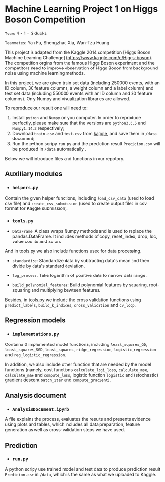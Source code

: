 # Machine Learning Project 1 on Higgs Boson Competition

`Team`: 4 - 1 = 3 ducks

`Teammates`: Yan Fu, Shengzhao Xia, Wan-Tzu Huang

This project is adapted from the Kaggle 2014 competition [Higgs Boson Machine Learning Challenge] (https://www.kaggle.com/c/Higgs-boson). The competition orgins from the famous Higgs Boson experiment and the competitors need to improve observation of Higgs Boson from background noise using machine learning methods. 

In this project, we are given train set data (including 250000 events, with an ID column, 30 feature columns, a weight column and a label column) and test set data (including 550000 events with an ID column and 30 feature columns). Only Numpy and visualization libraries are allowed. 

To reproduce our result one will need to:

1. Install `python` and `Numpy` on you computer. In order to reproduce perfectly, please make sure that the versions are `python3.6.5` and `Numpy1.14.3` respectively;
2. Download `train.csv` and `test.csv` from [kaggle](https://www.kaggle.com/c/epfml18-higgs), and save them in `/data` document;
3. Run the python scripy `run.py` and the prediction result `Predicion.csv` will be produced in `/data` automatically .

Below we will introduce files and functions in our repotory.

## Auxiliary modules

* ### `helpers.py`

Contain the given helper functions, including `load_csv_data` (used to load csv file) and `create_csv_submission` (used to create output files in csv format for Kaggle submission).

* ### `tools.py`
  
 * `DataFrame`: A class wraps Numpy methods and is used to replace the pandas.DataFrame. It includes methods of copy,  reset_index, drop, loc, value counts and so on.

And in tools.py we also include functions used for data processing.

  * `standardize`: Standardize data by subtracting data's mean and then divide by data's standard deviation.

  * `log_process`: Take logarithm of positive data to narrow data range.

  * `build_polynomial_features`: Build polynomial features by squaring, root-squaring and multiplying bewteen features. 

Besides, in tools.py we include the cross validation functions using `predict_labels`, `build_k_indices`, `cross_validation` and `cv_loop`.

## Regression models

* ### `implementations.py`

Contains 6 implemented model functions, including `least_squares_GD`, `least_squares_SGD`, `least_squares`, `ridge_regression`, `logistic_regression` and `reg_logistic_regression`.

In addition, we also include other function that are needed by the model functions (namely, cost functions `calculate_logi_loss`, `calculate_mse`, `calculate_mae` and `compute_loss`, logistic function `logistic` and (stochastic) gradient descent `batch_iter` and `compute_gradient`).

## Analysis document

* ### `AnalysisDocument.ipynb`

A file explains the process, evaluates the results and presents evidence using plots and tables, which includes all data preparation, feature generation as well as cross-validation steps we have used.

## Prediction

* ### `run.py`

A python scripy use trained model and test data to produce prediction result `Predicion.csv` in `/data`, which is the same as what we uploaded to Kaggle.
